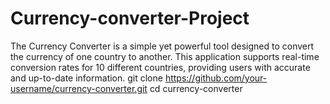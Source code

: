 # Currency-converter-Project
The Currency Converter is a simple yet powerful tool designed to convert the currency of one country to another. This application supports real-time conversion rates for 10 different countries, providing users with accurate and up-to-date information.
git clone https://github.com/your-username/currency-converter.git
cd currency-converter
